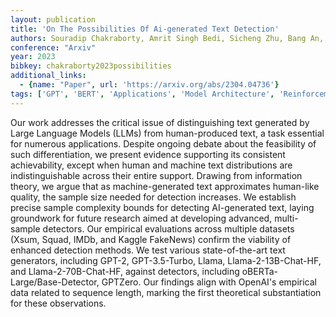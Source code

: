 ```yaml
---
layout: publication
title: 'On The Possibilities Of Ai-generated Text Detection'
authors: Souradip Chakraborty, Amrit Singh Bedi, Sicheng Zhu, Bang An, Dinesh Manocha, Furong Huang
conference: "Arxiv"
year: 2023
bibkey: chakraborty2023possibilities
additional_links:
  - {name: "Paper", url: 'https://arxiv.org/abs/2304.04736'}
tags: ['GPT', 'BERT', 'Applications', 'Model Architecture', 'Reinforcement Learning']
---
```

Our work addresses the critical issue of distinguishing text generated by
Large Language Models (LLMs) from human-produced text, a task essential for
numerous applications. Despite ongoing debate about the feasibility of such
differentiation, we present evidence supporting its consistent achievability,
except when human and machine text distributions are indistinguishable across
their entire support. Drawing from information theory, we argue that as
machine-generated text approximates human-like quality, the sample size needed
for detection increases. We establish precise sample complexity bounds for
detecting AI-generated text, laying groundwork for future research aimed at
developing advanced, multi-sample detectors. Our empirical evaluations across
multiple datasets (Xsum, Squad, IMDb, and Kaggle FakeNews) confirm the
viability of enhanced detection methods. We test various state-of-the-art text
generators, including GPT-2, GPT-3.5-Turbo, Llama, Llama-2-13B-Chat-HF, and
Llama-2-70B-Chat-HF, against detectors, including oBERTa-Large/Base-Detector,
GPTZero. Our findings align with OpenAI's empirical data related to sequence
length, marking the first theoretical substantiation for these observations.
